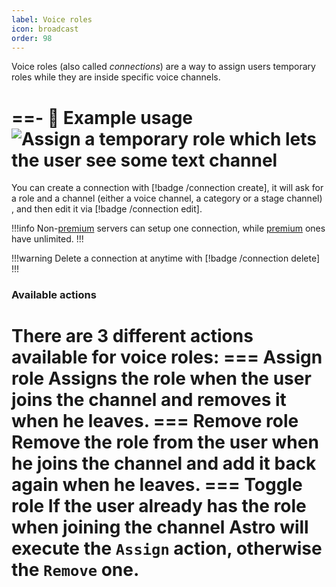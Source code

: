 ```yaml
---
label: Voice roles
icon: broadcast
order: 98
---
```

Voice roles (also called *connections*) are a way to assign users temporary roles while they are inside specific voice channels.  

==- 🦀 Example usage
![Assign a temporary role which lets the user see some text channel](https://astro-bot.space/role_link_demo.gif)
===

You can create a connection with [!badge /connection create], it will ask for a role and a channel (either a voice channel, a category or a stage channel)
, and then edit it via [!badge /connection edit].

!!!info
Non-[premium](premium.md) servers can setup one connection, while [premium](premium.md) ones have unlimited.
!!!

!!!warning
Delete a connection at anytime with [!badge /connection delete]
!!!

### Available actions
There are 3 different actions available for voice roles:
=== Assign role
Assigns the role when the user joins the channel and removes it when he leaves.
=== Remove role
Remove the role from the user when he joins the channel and add it back again when he leaves.
=== Toggle role
If the user already has the role when joining the channel Astro will execute the `Assign` action, otherwise the `Remove` one.
===
